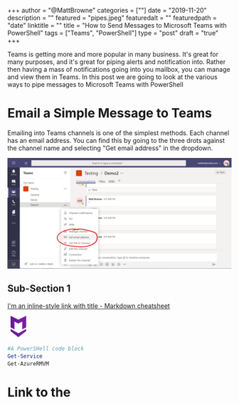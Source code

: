 +++
author = "@MattBrowne"
categories = [""]
date = "2019-11-20"
description = ""
featured = "pipes.jpeg"
featuredalt = ""
featuredpath = "date"
linktitle = ""
title = "How to Send Messages to Microsoft Teams with PowerShell"
tags = ["Teams", "PowerShell"]
type = "post"
draft = "true"
+++

Teams is getting more and more popular in many business.  It's great for many purposes, and it's great for piping alerts and notification into.  Rather then having a mass of notifications going into you mailbox, you can manage and view them in Teams.  In this post we are going to look at the various ways to pipe messages to Microsoft Teams with PowerShell

# Email a Simple Message to Teams

Emailing into Teams channels is one of the simplest methods.  Each channel has an email address.  You can find this by going to the three drots against the channel name and selecting "Get email address" in the dropdown.

![](2019-11-20-17-04-47.png)


## Sub-Section 1

[I'm an inline-style link with title - Markdown cheatsheet](https://github.com/adam-p/markdown-here/wiki/Markdown-Cheatsheet "Google's Homepage")

![alt text](https://github.com/adam-p/markdown-here/raw/master/src/common/images/icon48.png "Image")


```PowerShell
#A PowerSHell code block
Get-Service
Get-AzureRMVM
```

# Link to the 